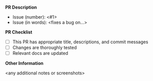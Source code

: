 **PR Description**
- Issue (number): \<#1\>
- Issue (in words): \<fixes a bug on...\>

**PR Checklist**
- [ ] This PR has appropriate title, descriptions, and commit messages
- [ ] Changes are thoroughly tested
- [ ] Relevant docs are updated

**Other Information**

\<any additional notes or screenshots\>
